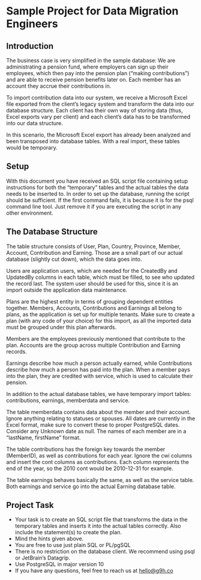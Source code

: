 # Sample Project for Data Migration Engineers

## Introduction

The business case is very simplified in the sample database: We are administrating a pension fund, where
employers can sign up their employees, which then pay into the pension plan (“making contributions”)
and are able to receive pension benefits later on. Each member has an account they accrue their
contributions in.

To import contribution data into our system, we receive a Microsoft Excel file exported from the client’s
legacy system and transform the data into our database structure. Each client has their own way of storing
data (thus, Excel exports vary per client) and each client’s data has to be transformed into our data
structure.

In this scenario, the Microsoft Excel export has already been analyzed and been transposed into database
tables. With a real import, these tables would be temporary.


## Setup

With this document you have received an SQL script file containing setup instructions for both the
“temporary” tables and the actual tables the data needs to be inserted to. In order to set up the database,
running the script should be sufficient. If the first command fails, it is because it is for the psql command
line tool. Just remove it if you are executing the script in any other environment.

## The Database Structure

The table structure consists of User, Plan, Country, Province, Member, Account, Contribution and Earning.
Those are a small part of our actual database (slightly cut down), which the data goes into.

Users are application users, which are needed for the CreatedBy and UpdatedBy columns in each table,
which must be filled, to see who updated the record last. The system user should be used for this, since
it is an import outside the application data maintenance.

Plans are the highest entity in terms of grouping dependent entities together. Members, Accounts,
Contributions and Earnings all belong to plans, as the application is set up for multiple tenants. Make sure
to create a plan (with any code of your choice) for this import, as all the imported data must be grouped
under this plan afterwards.

Members are the employees previously mentioned that contribute to the plan. Accounts are the group
across multiple Contribution and Earning records.

Earnings describe how much a person actually earned, while Contributions describe how much a person
has paid into the plan. When a member pays into the plan, they are credited with service, which is used to
calculate their pension.

In addition to the actual database tables, we have temporary import tables: contributions, earnings,
memberdata and service.

The table memberdata contains data about the member and their account. Ignore anything relating to
statuses or spouses. All dates are currently in the Excel format, make sure to convert these to proper
PostgreSQL dates. Consider any Unknown date as null. The names of each member are in a “lastName,
firstName” format.

The table contributions has the foreign key towards the member (MemberID), as well as contributions for
each year. Ignore the cwi columns and insert the cont columns as contributions. Each column represents
the end of the year, so the 2010 cont would be 2010-12-31 for example.

The table earnings behaves basically the same, as well as the service table. Both earnings and service go
into the actual Earning database table.


## Project Task

- Your task is to create an SQL script file that transforms the data in the temporary tables and inserts
it into the actual tables correctly. Also include the statement(s) to create the plan.
- Mind the hints given above.
- You are free to use just plain SQL or PL/pgSQL
- There is no restriction on the database client. We recommend using psql or JetBrain’s Datagrip.
- Use PostgreSQL in major version 10
- If you have any questions, feel free to reach us at hello@g9h.co